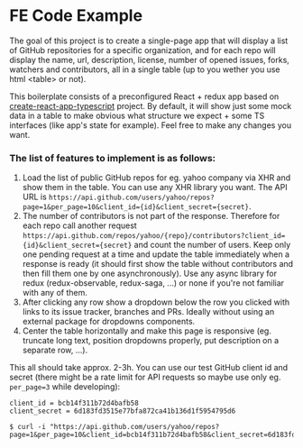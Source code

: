 # FE Code Example

The goal of this project is to create a single-page app that will display a list of GitHub repositories for a specific organization, and for each repo will display the name, url, description, license, number of opened issues, forks, watchers and contributors, all in a single table (up to you wether you use html \<table\> or not).

This boilerplate consists of a preconfigured React + redux app based on [create-react-app-typescript](https://github.com/wmonk/create-react-app-typescript) project. By default, it will show just some mock data in a table to make obvious what structure we expect + some TS interfaces (like app's state for example). Feel free to make any changes you want.

### The list of features to implement is as follows:

1. Load the list of public GitHub repos for eg. yahoo company via XHR and show them in the table. You can use any XHR library you want. The API URL is `https://api.github.com/users/yahoo/repos?page=1&per_page=10&client_id={id}&client_secret={secret}`.
2. The number of contributors is not part of the response. Therefore for each repo call another request `https://api.github.com/repos/yahoo/{repo}/contributors?client_id={id}&client_secret={secret}` and count the number of users. Keep only one pending request at a time and update the table immediately when a response is ready (it should first show the table without contributors and then fill them one by one asynchronously). Use any async library for redux (redux-observable, redux-saga, ...) or none if you're not familiar with any of them.
3. After clicking any row show a dropdown below the row you clicked with links to its issue tracker, branches and PRs. Ideally without using an external package for dropdowns components.
4. Center the table horizontally and make this page is responsive (eg. truncate long text, position dropdowns properly, put description on a separate row, ...).

This all should take approx. 2-3h. You can use our test GitHub client id and secret (there might be a rate limit for API requests so maybe use only eg. `per_page=3` while developing):

```
client_id = bcb14f311b72d4bafb58
client_secret = 6d183fd3515e77bfa872ca41b136d1f5954795d6

$ curl -i "https://api.github.com/users/yahoo/repos?page=1&per_page=10&client_id=bcb14f311b72d4bafb58&client_secret=6d183fd3515e77bfa872ca41b136d1f5954795d6"
```
